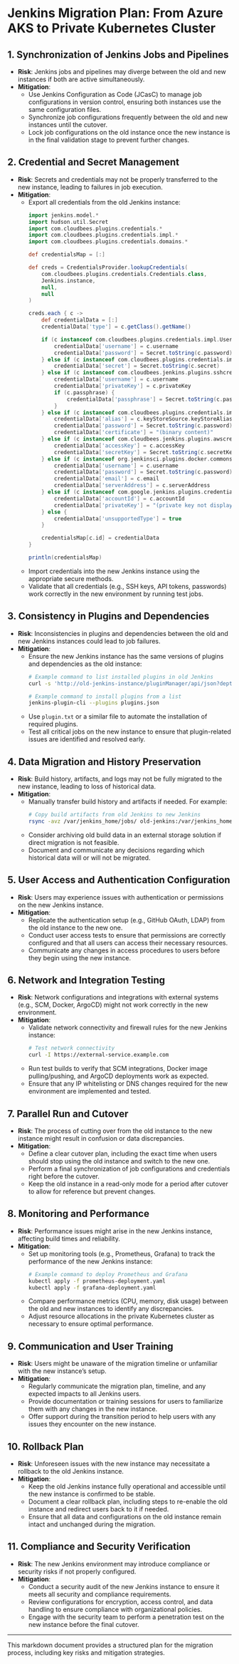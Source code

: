 # Jenkins Migration Plan: From Azure AKS to Private Kubernetes Cluster

## 1. Synchronization of Jenkins Jobs and Pipelines
- **Risk**: Jenkins jobs and pipelines may diverge between the old and new instances if both are active simultaneously.
- **Mitigation**:
  - Use Jenkins Configuration as Code (JCasC) to manage job configurations in version control, ensuring both instances use the same configuration files.
  - Synchronize job configurations frequently between the old and new instances until the cutover.
  - Lock job configurations on the old instance once the new instance is in the final validation stage to prevent further changes.

## 2. Credential and Secret Management
- **Risk**: Secrets and credentials may not be properly transferred to the new instance, leading to failures in job execution.
- **Mitigation**:
  - Export all credentials from the old Jenkins instance:
    ```groovy
    import jenkins.model.*
    import hudson.util.Secret
    import com.cloudbees.plugins.credentials.*
    import com.cloudbees.plugins.credentials.impl.*
    import com.cloudbees.plugins.credentials.domains.*
    
    def credentialsMap = [:]
    
    def creds = CredentialsProvider.lookupCredentials(
        com.cloudbees.plugins.credentials.Credentials.class,
        Jenkins.instance,
        null,
        null
    )
    
    creds.each { c ->
        def credentialData = [:]
        credentialData['type'] = c.getClass().getName()
    
        if (c instanceof com.cloudbees.plugins.credentials.impl.UsernamePasswordCredentialsImpl) {
            credentialData['username'] = c.username
            credentialData['password'] = Secret.toString(c.password)
        } else if (c instanceof com.cloudbees.plugins.credentials.impl.StringCredentialsImpl) {
            credentialData['secret'] = Secret.toString(c.secret)
        } else if (c instanceof com.cloudbees.jenkins.plugins.sshcredentials.impl.BasicSSHUserPrivateKey) {
            credentialData['username'] = c.username
            credentialData['privateKey'] = c.privateKey
            if (c.passphrase) {
                credentialData['passphrase'] = Secret.toString(c.passphrase)
            }
        } else if (c instanceof com.cloudbees.plugins.credentials.impl.CertificateCredentialsImpl) {
            credentialData['alias'] = c.keyStoreSource.keyStoreAlias
            credentialData['password'] = Secret.toString(c.password)
            credentialData['certificate'] = "(binary content)"
        } else if (c instanceof com.cloudbees.jenkins.plugins.awscredentials.AWSCredentialsImpl) {
            credentialData['accessKey'] = c.accessKey
            credentialData['secretKey'] = Secret.toString(c.secretKey)
        } else if (c instanceof org.jenkinsci.plugins.docker.commons.credentials.DockerServerCredentials) {
            credentialData['username'] = c.username
            credentialData['password'] = Secret.toString(c.password)
            credentialData['email'] = c.email
            credentialData['serverAddress'] = c.serverAddress
        } else if (c instanceof com.google.jenkins.plugins.credentials.oauth.GoogleRobotPrivateKeyCredentials) {
            credentialData['accountId'] = c.accountId
            credentialData['privateKey'] = "(private key not displayed)"
        } else {
            credentialData['unsupportedType'] = true
        }
    
        credentialsMap[c.id] = credentialData
    }
    
    println(credentialsMap)
    ```
  - Import credentials into the new Jenkins instance using the appropriate secure methods.
  - Validate that all credentials (e.g., SSH keys, API tokens, passwords) work correctly in the new environment by running test jobs.

## 3. Consistency in Plugins and Dependencies
- **Risk**: Inconsistencies in plugins and dependencies between the old and new Jenkins instances could lead to job failures.
- **Mitigation**:
  - Ensure the new Jenkins instance has the same versions of plugins and dependencies as the old instance:
    ```bash
    # Example command to list installed plugins in old Jenkins
    curl -s 'http://old-jenkins-instance/pluginManager/api/json?depth=1&tree=plugins[shortName,version]' > plugins.json

    # Example command to install plugins from a list
    jenkins-plugin-cli --plugins plugins.json
    ```
  - Use `plugin.txt` or a similar file to automate the installation of required plugins.
  - Test all critical jobs on the new instance to ensure that plugin-related issues are identified and resolved early.

## 4. Data Migration and History Preservation
- **Risk**: Build history, artifacts, and logs may not be fully migrated to the new instance, leading to loss of historical data.
- **Mitigation**:
  - Manually transfer build history and artifacts if needed. For example:
    ```bash
    # Copy build artifacts from old Jenkins to new Jenkins
    rsync -avz /var/jenkins_home/jobs/ old-jenkins:/var/jenkins_home/jobs/
    ```
  - Consider archiving old build data in an external storage solution if direct migration is not feasible.
  - Document and communicate any decisions regarding which historical data will or will not be migrated.

## 5. User Access and Authentication Configuration
- **Risk**: Users may experience issues with authentication or permissions on the new Jenkins instance.
- **Mitigation**:
  - Replicate the authentication setup (e.g., GitHub OAuth, LDAP) from the old instance to the new one.
  - Conduct user access tests to ensure that permissions are correctly configured and that all users can access their necessary resources.
  - Communicate any changes in access procedures to users before they begin using the new instance.

## 6. Network and Integration Testing
- **Risk**: Network configurations and integrations with external systems (e.g., SCM, Docker, ArgoCD) might not work correctly in the new environment.
- **Mitigation**:
  - Validate network connectivity and firewall rules for the new Jenkins instance:
    ```bash
    # Test network connectivity
    curl -I https://external-service.example.com
    ```
  - Run test builds to verify that SCM integrations, Docker image pulling/pushing, and ArgoCD deployments work as expected.
  - Ensure that any IP whitelisting or DNS changes required for the new environment are implemented and tested.

## 7. Parallel Run and Cutover
- **Risk**: The process of cutting over from the old instance to the new instance might result in confusion or data discrepancies.
- **Mitigation**:
  - Define a clear cutover plan, including the exact time when users should stop using the old instance and switch to the new one.
  - Perform a final synchronization of job configurations and credentials right before the cutover.
  - Keep the old instance in a read-only mode for a period after cutover to allow for reference but prevent changes.

## 8. Monitoring and Performance
- **Risk**: Performance issues might arise in the new Jenkins instance, affecting build times and reliability.
- **Mitigation**:
  - Set up monitoring tools (e.g., Prometheus, Grafana) to track the performance of the new Jenkins instance:
    ```bash
    # Example command to deploy Prometheus and Grafana
    kubectl apply -f prometheus-deployment.yaml
    kubectl apply -f grafana-deployment.yaml
    ```
  - Compare performance metrics (CPU, memory, disk usage) between the old and new instances to identify any discrepancies.
  - Adjust resource allocations in the private Kubernetes cluster as necessary to ensure optimal performance.

## 9. Communication and User Training
- **Risk**: Users might be unaware of the migration timeline or unfamiliar with the new instance’s setup.
- **Mitigation**:
  - Regularly communicate the migration plan, timeline, and any expected impacts to all Jenkins users.
  - Provide documentation or training sessions for users to familiarize them with any changes in the new instance.
  - Offer support during the transition period to help users with any issues they encounter on the new instance.

## 10. Rollback Plan
- **Risk**: Unforeseen issues with the new instance may necessitate a rollback to the old Jenkins instance.
- **Mitigation**:
  - Keep the old Jenkins instance fully operational and accessible until the new instance is confirmed to be stable.
  - Document a clear rollback plan, including steps to re-enable the old instance and redirect users back to it if needed.
  - Ensure that all data and configurations on the old instance remain intact and unchanged during the migration.

## 11. Compliance and Security Verification
- **Risk**: The new Jenkins environment may introduce compliance or security risks if not properly configured.
- **Mitigation**:
  - Conduct a security audit of the new Jenkins instance to ensure it meets all security and compliance requirements.
  - Review configurations for encryption, access control, and data handling to ensure compliance with organizational policies.
  - Engage with the security team to perform a penetration test on the new instance before the final cutover.

---

This markdown document provides a structured plan for the migration process, including key risks and mitigation strategies.
